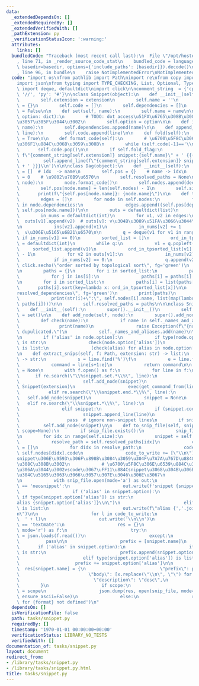 ```yaml
---
data:
  _extendedDependsOn: []
  _extendedRequiredBy: []
  _extendedVerifiedWith: []
  _pathExtension: py
  _verificationStatusIcon: ':warning:'
  attributes:
    links: []
  bundledCode: "Traceback (most recent call last):\n  File \"/opt/hostedtoolcache/Python/3.9.1/x64/lib/python3.9/site-packages/onlinejudge_verify/documentation/build.py\"\
    , line 71, in _render_source_code_stat\n    bundled_code = language.bundle(stat.path,\
    \ basedir=basedir, options={'include_paths': [basedir]}).decode()\n  File \"/opt/hostedtoolcache/Python/3.9.1/x64/lib/python3.9/site-packages/onlinejudge_verify/languages/python.py\"\
    , line 96, in bundle\n    raise NotImplementedError\nNotImplementedError\n"
  code: "import os\nfrom pathlib import Path\nimport re\nfrom copy import copy, deepcopy\n\
    import json\nfrom typing import TYPE_CHECKING, List, Optional, Type\nfrom collections\
    \ import deque, defaultdict\nimport click\n\ncomment_string  = {'cpp': '//', 'hpp':\
    \ '//', 'py': '#'}\n\nclass Snippet(object):\n    def __init__(self, extension):\n\
    \        self.extension = extension\n        self.name = ''\n        self.option\
    \ = {}\n        self.code = []\n        self.dependencies = []\n        self.fold_flag\
    \ = False\n\n    def set(self, name):\n        self.name = name\n\n    def config(self,\
    \ option: dict):\n        # TODO: dot access\u51FA\u6765\u308B\u3088\u3046\u306B\
    \u3057\u305F\u3044\u3002\n        self.option = option\n\n    def include(self,\
    \ name):\n        self.dependencies.append(name)\n\n    def append_line(self,\
    \ line):\n        self.code.append(line)\n\n    def fold(self):\n        self.fold_flag\
    \ = True\n\n    def format_code(self):\n        # \u6700\u5F8C\u306E\u7A7A\u884C\
    \u306F1\u884C\u306B\u3059\u308B\n        while (self.code[-1]=='\\n'):\n     \
    \       self.code.pop()\n\n        if self.fold_flag:\n            self.code.insert(0,\
    \ f\"{comment_string[self.extension]} snippet:{self.name}\" + ' {{{\\n')\n   \
    \         self.append_line(f\"{comment_string[self.extension]} snippet:{self.name}\"\
    \ + ' }}}\\n')\n\n\nclass Dag(object):\n    def __init__(self):\n        self.nodes\
    \ = []  # idx  -> name\n        self.pos = {}    # name -> idx\n        self.size\
    \ = 0    # \u9802\u70B9\u6570\n        self.resolved_paths = None\n\n    def add_node(self,\
    \ node):\n        node.format_code()\n        self.nodes.append(deepcopy(node))\n\
    \        self.pos[node.name] = len(self.nodes) - 1\n        self.size += 1\n \
    \       print(f\"{self.pos[node.name]}: {node.name}\")\n\n    def topological_sort(self):\n\
    \        edges = []\n        for node in self.nodes:\n            for dependency_node\
    \ in node.dependencies:\n                edges.append((self.pos[dependency_node],\
    \ self.pos[node.name]))\n\n        outs = defaultdict(list)\n        ins = defaultdict(list)\n\
    \        in_nums = defaultdict(int)\n        for v1, v2 in edges:\n          \
    \  outs[v1].append(v2)  # outs[v]: v\u304B\u3089\u51FA\u3066\u3044\u304F\u8FBA\
    \n            ins[v2].append(v1)\n            in_nums[v2] += 1         # ins[v]:\
    \  v\u306E\u5165\u6B21\u6570\n\n        q = deque(v1 for v1 in range(self.size)\
    \ if in_nums[v1] == 0)\n        sorted_list = []\n        ord_in_tpsorted_list\
    \ = defaultdict(int)\n        while q:\n            v1 = q.popleft()\n       \
    \     sorted_list.append(v1)\n            ord_in_tpsorted_list[v1] = len(sorted_list)\
    \ - 1\n            for v2 in outs[v1]:\n                in_nums[v2] -= 1\n   \
    \             if in_nums[v2] == 0:\n                    q.append(v2)\n       \
    \ click.secho(\"order sorted by topological sort\", fg='green')\n        print(sorted_list)\n\
    \n        paths = {}\n        for i in sorted_list:\n            paths[i] = set([i])\n\
    \            for j in ins[i]:\n                paths[i] = paths[i] | paths[j]\n\
    \n        for i in sorted_list:\n            paths[i] = list(paths[i])\n     \
    \       paths[i].sort(key=lambda x: ord_in_tpsorted_list[x])\n\n        click.secho(\"\
    resolved_dependencies\", fg='green')\n        print(paths)\n        for i in range(self.size):\n\
    \            print(str(i)+\":\", self.nodes[i].name, list(map(lambda x:self.nodes[x].name,\
    \ paths[i])))\n\n        self.resolved_paths = paths\n\n\nclass Snippets(Dag):\n\
    \    def __init__(self):\n        super().__init__()\n        self._names_and_aliases\
    \ = set()\n\n    def add_node(self, node):\n        super().add_node(node)\n\n\
    \        def check(name):\n            if name in self._names_and_aliases:\n \
    \               print(name)\n                raise Exception(f\"{name} declaration\
    \ dupulicated.\")\n            self._names_and_aliases.add(name)\n\n        check(node.name)\n\
    \n        if ('alias' in node.option):\n            if type(node.option['alias'])\
    \ is str:\n                check(node.option['alias'])\n            elif type(node.option['alias'])\
    \ is list:\n                [check(alias) for alias in node.option['alias']]\n\
    \n    def extract_snips(self, f: Path, extension: str) -> list:\n        def get_command_from(line)\
    \ -> str:\n            s = line.find('%')\f\n            e = line.find('%', s+1)\n\
    \            command = line[s+1:e]\n            return command\n\n        snippet\
    \ = None\n        with f.open() as f:\n            for line in f:\n          \
    \      if re.search(\"\\%snippet.set.*\\%\", line):\n                    if snippet:\n\
    \                        self.add_node(snippet)\n                    snippet =\
    \ Snippet(extension)\n                    exec(get_command_from(line))\n     \
    \           elif re.search(\"\\%snippet.end.*\\%\", line):\n                 \
    \   self.add_node(snippet)\n                    snippet = None\n             \
    \   elif re.search(\"\\%snippet.*\\%\", line):\n                    exec(get_command_from(line))\n\
    \                elif snippet:\n                    if (snippet.code or line.strip()):\n\
    \                        snippet.append_line(line)\n                else:\n  \
    \                  pass  # ignore non-snippet lines\n        if snippet:\n   \
    \         self.add_node(snippet)\n\n    def to_snip_file(self, snip_file, format,\
    \ scope=None):\n        if snip_file.exists():\n            snip_file.unlink()\n\
    \n        for idx in range(self.size):\n            snippet = self.nodes[idx]\n\
    \            resolve_path = self.resolved_paths[idx]\n            code_to_write\
    \ = []\n            for didx in resolve_path:\n                code_to_write +=\
    \ self.nodes[didx].code\n                code_to_write += [\"\\n\"]  # snippet\u306E\
    snippet\u306E\u9593\u306F\u898B\u3084\u3059\u304F\u7A7A\u767D\u884C\u3092\u3044\
    \u308C\u308B\u3002\n            # \u6700\u5F8C\u306E\u6539\u884C\u306F\u3044\u3089\
    \u306A\u3044\u3002vscode\u3067\uFF11\u884Csnippet\u3068\u304B\u306B\u6539\u884C\
    \u304C\u5165\u3063\u3066\u3057\u307E\u3046\u306E\u3067\n            code_to_write.pop()\n\
    \n            with snip_file.open(mode='a') as out:\n                if format\
    \ == 'neosnippet':\n                    out.write(f'snippet {snippet.name}\\n')\n\
    \                    if ('alias' in snippet.option):\n                       \
    \ if type(snippet.option['alias']) is str:\n                            out.write(f\"\
    alias {snippet.option['alias']}\\n\")\n                        elif type(snippet.option['alias'])\
    \ is list:\n                            out.write(f\"alias {','.join(snippet.option['alias'])}\\\
    n\")\n\n                    for l in code_to_write:\n                        out.write('\
    \  ' + l)\n                    out.write('\\n\\n')\n                elif format\
    \ == 'textmate':\n                    res = {}\n                    with open(snip_file,\
    \ mode='r') as f:\n                        try:\n                            res\
    \ = json.loads(f.read())\n                        except:\n                  \
    \          pass\n\n                    prefix = [snippet.name]\n             \
    \       if ('alias' in snippet.option):\n                        if type(snippet.option['alias'])\
    \ is str:\n                            prefix.append(snippet.option['alias'])\n\
    \                        elif type(snippet.option['alias']) is list:\n       \
    \                     prefix += snippet.option['alias']\n\n                  \
    \  res[snippet.name] = {\n                            \"prefix\": prefix,\n  \
    \                          \"body\": [x.replace(\"\\n\", \"\") for x in code_to_write],\n\
    \                            \"description\": \"desc\",\n                    \
    \        }\n                    if scope:\n                        res[snippet.name]['scope']\
    \ = scope\n                    json.dump(res, open(snip_file, mode='w'), indent=2,\
    \ ensure_ascii=False)\n                else:\n                    raise Exception(f'to_snip_file\
    \ for {format} not defined')\n"
  dependsOn: []
  isVerificationFile: false
  path: tasks/snippet.py
  requiredBy: []
  timestamp: '1970-01-01 00:00:00+00:00'
  verificationStatus: LIBRARY_NO_TESTS
  verifiedWith: []
documentation_of: tasks/snippet.py
layout: document
redirect_from:
- /library/tasks/snippet.py
- /library/tasks/snippet.py.html
title: tasks/snippet.py
---
```

